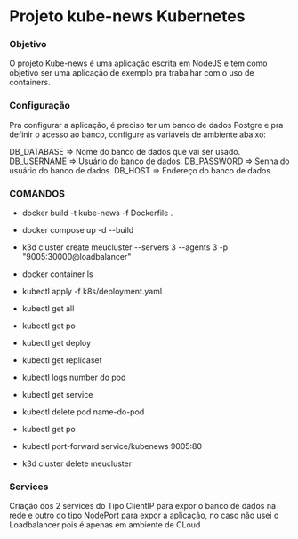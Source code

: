 # Projeto kube-news Kubernetes

### Objetivo
O projeto Kube-news é uma aplicação escrita em NodeJS e tem como objetivo ser uma aplicação de exemplo pra trabalhar com o uso de containers.

### Configuração
Pra configurar a aplicação, é preciso ter um banco de dados Postgre e pra definir o acesso ao banco, configure as variáveis de ambiente abaixo:

DB_DATABASE => Nome do banco de dados que vai ser usado.
DB_USERNAME => Usuário do banco de dados.
DB_PASSWORD => Senha do usuário do banco de dados.
DB_HOST => Endereço do banco de dados.

### COMANDOS

- docker build -t kube-news -f Dockerfile .
- docker compose up -d --build

- k3d cluster create meucluster --servers 3 --agents 3 -p "9005:30000@loadbalancer"
- docker container ls
- kubectl apply -f k8s/deployment.yaml
- kubectl get all
- kubectl get po
- kubectl get deploy
- kubectl get replicaset
- kubectl logs number do pod
- kubectl get service
- kubectl delete pod name-do-pod
- kubectl get po
- kubectl port-forward service/kubenews 9005:80
- k3d cluster delete meucluster

### Services

Criação dos 2 services do Tipo ClientIP para expor o banco de dados na rede
e outro do tipo NodePort para expor a aplicação, 
no caso não usei o Loadbalancer pois é apenas em ambiente de CLoud

